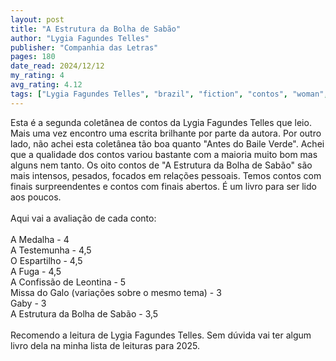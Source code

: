 ```yaml
---
layout: post
title: "A Estrutura da Bolha de Sabão"
author: "Lygia Fagundes Telles"
publisher: "Companhia das Letras"
pages: 180
date_read: 2024/12/12
my_rating: 4
avg_rating: 4.12
tags: ["Lygia Fagundes Telles", "brazil", "fiction", "contos", "woman", "lang-pt"]
---
```


Esta é a segunda coletânea de contos da Lygia Fagundes Telles que leio. Mais uma vez encontro uma escrita brilhante por parte da autora. Por outro lado, não achei esta coletânea tão boa quanto "Antes do Baile Verde". Achei que a qualidade dos contos variou bastante com a maioria muito bom mas alguns nem tanto. Os oito contos de "A Estrutura da Bolha de Sabão" são mais intensos, pesados, focados em relações pessoais. Temos contos com finais surpreendentes e contos com finais abertos. É um livro para ser lido aos poucos. <br/><br/>Aqui vai a avaliação de cada conto: <br/><br/>A Medalha - 4<br/>A Testemunha - 4,5<br/>O Espartilho - 4,5<br/>A Fuga - 4,5<br/>A Confissão de Leontina - 5<br/>Missa do Galo (variações sobre o mesmo tema) - 3<br/>Gaby - 3<br/>A Estrutura da Bolha de Sabão - 3,5<br/><br/>Recomendo a leitura de Lygia Fagundes Telles. Sem dúvida vai ter algum livro dela na minha lista de leituras para 2025.

